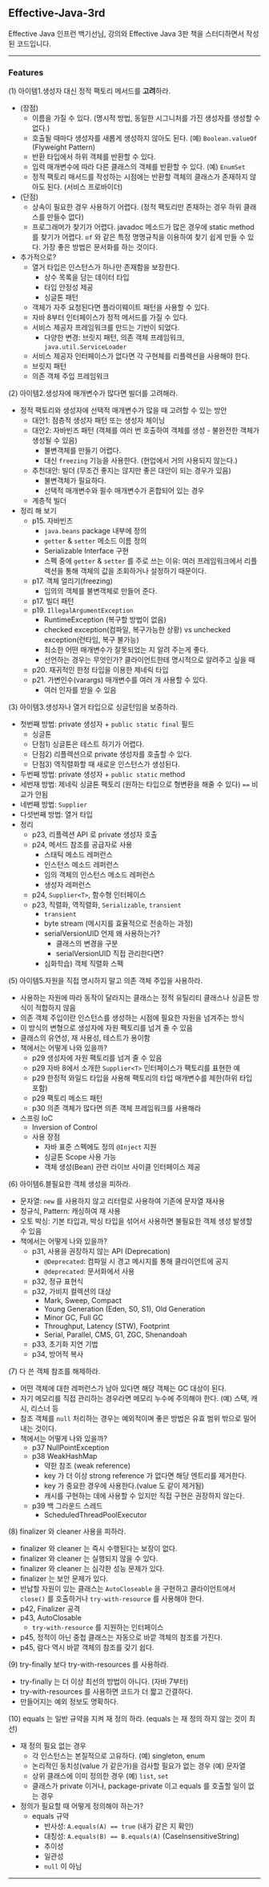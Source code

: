 ## Effective-Java-3rd

Effective Java 인프런 백기선님, 강의와 Effective Java 3판 책을 스터디하면서 작성된 코드입니다.  

---

### Features

(1) 아이템1.생성자 대신 정적 팩토리 메서드를 **고려**하라.
* (장점)
  * 이름을 가질 수 있다. (명시적 방법, 동일한 시그니처를 가진 생성자를 생성할 수 없다.)
  * 호출될 때마다 생성자를 새롭게 생성하지 않아도 된다. (예) ```Boolean.valueOf```
    (Flyweight Pattern)
  * 반환 타입에서 하위 객체를 반환할 수 있다.
  * 입력 매개변수에 따라 다른 클래스의 객체를 반환할 수 있다. (예) ```EnumSet```
  * 정적 팩토리 매서드를 작성하는 시점에는 반환할 객체의 클래스가 존재하지 않아도 된다. (서비스 프로바이더)
* (단점)
  * 상속이 필요한 경우 사용하기 어렵다. (정적 팩토리만 존재하는 경우 하위 클래스를 만들수 없다)
  * 프로그래머가 찾기가 어렵다. javadoc 메소드가 많은 경우에 static method 를 찾기가 어렵다. ```of``` 와 같은 특정 명명규칙을 이용하여 찾기 쉽게 만들 수 있다. 가장 좋은 방법은 문서화를 하는 것이다.
* 추가적으로?
  * 열거 타입은 인스턴스가 하나만 존재함을 보장한다.
    * 상수 목록을 담는 데이터 타입
    * 타입 안정성 제공
    * 싱글톤 패턴
  * 객체가 자주 요청된다면 플라이웨이트 패턴을 사용할 수 있다.
  * 자바 8부터 인터페이스가 정적 메서드를 가질 수 있다.
  * 서비스 제공자 프레임워크를 만드는 기반이 되었다.
    * 다양한 변경: 브릿지 패턴, 의존 객체 프레임워크, ```java.util.ServiceLoader```
  * 서비스 제공자 인터페이스가 없다면 각 구현체를 리플렉션을 사용해야 한다.
  * 브릿지 패턴
  * 의존 객체 주입 프레임워크

(2) 아이템2.생성자에 매개변수가 많다면 빌더를 고려해라.
* 정적 팩토리와 생성자에 선택적 매개변수가 많을 때 고려할 수 있는 방안
  * 대안1: 점층적 생성자 패턴 또는 생성자 체이닝
  * 대안2: 자바빈즈 패턴 (객체를 여러 번 호출하여 객체를 생성 - 불완전한 객체가 생성될 수 있음)
    * 불변객체를 만들기 어렵다.
    * 대신 ```freezing``` 기능을 사용한다. (현업에서 거의 사용되지 않는다.)
  * 추천대안: 빌더 (무조건 좋지는 않지만 좋은 대안이 되는 경우가 있음)
    * 불변객체가 필요하다.
    * 선택적 매개변수와 필수 매개변수가 혼합되어 있는 경우
  * 계층적 빌더
* 정리 해 보기
  * p15. 자바빈즈
    * ```java.beans``` package 내부에 정의
    * ```getter``` & ```setter``` 메소드 이름 정의
    * Serializable Interface 구현
    * 스펙 중에 ```getter``` & ```setter``` 를 주로 쓰는 이유: 여러 프레임워크에서 리플렉션을 통해 객체의 값을 조회하거나 설정하기 때문이다.
  * p17. 객체 얼리기(freezing)
    * 임의의 객체를 불변객체로 만들어 준다.
  * p17. 빌더 패턴
  * p19. ```IllegalArgumentException```
    * RuntimeException (복구할 방법이 없음)
    * checked exception(컴파일, 복구가능한 상황) vs unchecked exception(런타임, 복구 불가능)
    * 최소한 어떤 매개변수가 잘못되었는 지 알려 주는게 좋다.
    * 선언하는 경우는 무엇인가? 클라이언트한테 명시적으로 알려주고 싶을 때
  * p20. 재귀적인 한정 타입을 이용한 제네릭 타입
  * p21. 가변인수(varargs) 매개변수를 여러 개 사용할 수 있다.
    * 여러 인자를 받을 수 있음

(3) 아이템3.생성자나 열거 타입으로 싱글턴임을 보증하라.
* 첫번째 방법: private 생성자 + ```public static final``` 필드
  * 싱글톤
  * 단점1) 싱글톤은 테스트 하기가 어렵다.
  * 단점2) 리플렉션으로 private 생성자를 호출할 수 있다.
  * 단점3) 역직렬화할 때 새로운 인스턴스가 생성된다.
* 두번째 방법: private 생성자 + ```public static``` method
* 세번재 방법: 제네릭 싱글톤 팩토리 (원하는 타입으로 형변환을 해줄 수 있다) ```==``` 비교가 안됨
* 네번째 방법: ```Supplier```
* 다섯번째 방법: 열거 타입
* 정리
  * p23, 리플렉션 API 로 private 생성자 호출
  * p24, 메서드 참조를 공급자로 사용
    * 스태틱 메소드 레퍼런스
    * 인스턴스 메소드 레퍼런스
    * 임의 객체의 인스턴스 메소드 레퍼런스
    * 생성자 레퍼런스
  * p24, ```Supplier<T>```, 함수형 인터페이스
  * p23, 직렬화, 역직렬화, ```Serializable```, ```transient```
    * ```transient```
    * byte stream (메시지를 효율적으로 전송하는 과정)
    * serialVersionUID 언제 왜 사용하는가?
      * 클래스의 변경을 구분
      * serialVersionUID 직접 관리한다면?
    * 심화학습) 객체 직렬화 스펙

(5) 아이템5.자원을 직접 명시하지 말고 의존 객체 주입을 사용하라.
* 사용하는 자원에 따라 동작이 달라지는 클래스는 정적 유틸리티 클래스나 싱글톤 방식이 적합하지 않음
* 의존 객체 주입이란 인스턴스를 생성하는 시점에 필요한 자원을 넘겨주는 방식
* 이 방식의 변형으로 생성자에 자원 팩토리를 넘겨 줄 수 있음
* 클래스의 유연성, 재 사용성, 테스트가 용이함
* 책에서는 어떻게 나와 있을까?
  * p29 생성자에 자원 팩토리를 넘겨 줄 수 있음
  * p29 자바 8에서 소개한 ```Supplier<T>``` 인터페이스가 팩토리를 표현한 예
  * p29 한정적 와일드 타입을 사용해 팩토리의 타입 매개변수를 제한(하위 타입 포함)
  * p29 팩토리 메소드 패턴
  * p30 의존 객체가 많다면 의존 객체 프레임워크를 사용해라
* 스프링 IoC
  * Inversion of Control
  * 사용 장점
    * 자바 표준 스펙에도 정의 ```@Inject``` 지원
    * 싱글톤 Scope 사용 가능
    * 객체 생성(Bean) 관련 라이브 사이클 인터페이스 제공

(6) 아이템6.블필요한 객체 생성을 피하라.
* 문자열: ```new``` 를 사용하지 않고 리터럴로 사용하여 기존에 문자열 재사용
* 정규식, Pattern: 캐싱하여 재 사용
* 오토 박싱: 기본 타입과, 박싱 타입을 섞어서 사용하면 불필요한 객체 생성 발생할 수 있음
* 책에서는 어떻게 나와 있을까?
  * p31, 사용을 권장하지 않는 API (Deprecation)
    * ```@Deprecated```: 컴파일 시 경고 메시지를 통해 클라이언트에 공지
    * ```@deprecated```: 문서화에서 사용
  * p32, 정규 표현식
  * p32, 가비지 컬렉션의 대상
    * Mark, Sweep, Compact
    * Young Generation (Eden, S0, S1), Old Generation
    * Minor GC, Full GC
    * Throughput, Latency (STW), Footprint
    * Serial, Parallel, CMS, G1, ZGC, Shenandoah
  * p33, 초기화 지연 기법
  * p34, 방어적 복사

(7) 다 쓴 객체 참조를 해제하라.
* 어떤 객체에 대한 레퍼런스가 남아 있다면 해당 객체는 GC 대상이 된다.
* 자기 메모리를 직접 관리하는 경우라면 메모리 누수에 주의해야 한다. (예) 스택, 캐시, 리스너 등
* 참조 객체를 ```null``` 처리하는 경우는 예외적이며 좋은 방법은 유효 범위 밖으로 밀어내는 것이다.
* 책에서는 어떻게 나와 있을까?
  * p37 NullPointException
  * p38 WeakHashMap
    * 약한 참조 (weak reference)
    * key 가 더 이상 strong reference 가 없다면 해당 엔트리를 제거한다.
    * key 가 중요한 경우에 사용한다.(value 도 같이 제거됨)
    * 캐시를 구현하는 데에 사용할 수 있지만 직접 구현은 권장하지 않는다.
  * p39 백 그라운드 스레드
    * ScheduledThreadPoolExecutor

(8) finalizer 와 cleaner 사용을 피하라.
* finalizer 와 cleaner 는 즉시 수행된다는 보장이 없다.
* finalizer 와 cleaner 는 실행되지 않을 수 있다.
* finalizer 와 cleaner 는 심각한 성능 문제가 있다.
* finalizer 는 보안 문제가 있다.
* 반납할 자원이 있는 클래스는 ```AutoCloseable``` 을 구현하고 클라이언트에서 ```close()``` 를 호출하거나 ```try-with-resource``` 를 사용해야 한다.
* p42, Finalizer 공격
* p43, AutoClosable
  * ```try-with-resource``` 를 지원하는 인터페이스
* p45, 정적이 아닌 중첩 클래스는 자동으로 바깥 객체의 참조를 가진다.
* p45, 람다 역시 바깥 객체의 참조를 갖기 쉽다.

(9) try-finally 보다 try-with-resources 를 사용하라.
* try-finally 는 더 이상 최선의 방법이 아니다. (자바 7부터)
* try-with-resources 를 사용하면 코드가 더 짧고 간결하다.
* 만들어지는 예외 정보도 명확하다.

(10) equals 는 일반 규약을 지켜 재 정의 하라. (equals 는 재 정의 하지 않는 것이 최선)
* 재 정의 필요 없는 경우
  * 각 인스턴스는 본질적으로 고유하다. (예) singleton, enum
  * 논리적인 동치성(value 가 같은가)을 검사할 필요가 없는 경우 (예) 문자열
  * 상위 클래스에 이미 정의한 경우 (예) ```list```, ```set```
  * 클래스가 private 이거나, package-private 이고 equals 를 호출할 일이 없는 경우
* 정의가 필요할 때 어떻게 정의해야 하는가?
  * equals 규약
    * 반사성: ```A.equals(A) == true``` (내가 같은 지 확인)
    * 대칭성: ```A.equals(B) == B.equals(A)``` (CaseInsensitiveString)
    * 추이성
    * 일관성
    * ```null``` 이 아님


---
